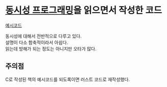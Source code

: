 # [동시성 프로그래밍](https://www.hanbit.co.kr/store/books/look.php?p_code=B9078925849)을 읽으면서 작성한 코드
[예시코드](https://github.com/oreilly-japan/conc_ytakano)

동시성에 대해서 전반적으로 다루고 있다.  
설명이 다소 함축적이라서 아쉽다.  
읽는데 방해가 되는 정도는 아니지만 오타가 많다.  

## 주의점
C로 작성된 책의 예시코드를 되도록이면 러스트 코드로 재작성했다.
